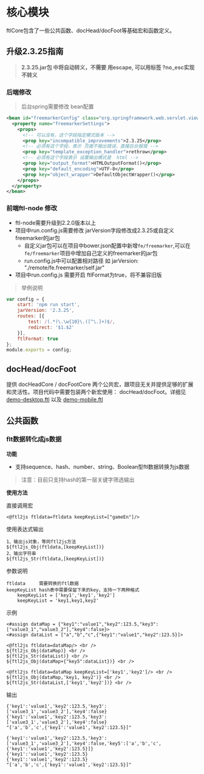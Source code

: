 # 核心模块 #

ftlCore包含了一些公共函数、docHead/docFoot等基础宏和函数定义。	
## 升级2.3.25指南
> **2.3.25.jar包 中将自动转义，不需要 用escape, 可以用标签 ?no_esc实现不转义**

### 后端修改
> 后台spring需要修改 bean配置

``` xml
<bean id="freemarkerConfig" class="org.springframework.web.servlet.view.freemarker.FreeMarkerConfigurer">
  <property name="freemarkerSettings">
    <props>
      <!-- 可以没有，这个字段指定模式版本 -->
      <prop key="incompatible_improvements">2.3.25</prop>
      <!-- 必须有这个字段，表示 页面不输出错误，直接后台报错 -->
      <prop key="template_exception_handler">rethrow</prop>
      <!-- 必须有这个字段表示 设置输出模式是  html -->
      <prop key="output_format">HTMLOutputFormat()</prop>
      <prop key="default_encoding">UTF-8</prop>
      <prop key="object_wrapper">DefaultObjectWrapper()</prop>
    </props>
  </property>
</bean>
```
### 前端ftl-node 修改
- ftl-node需要升级到2.2.0版本以上
- 项目中run.config.js需要修改 jarVersion字段修改成2.3.25或自定义freemarker的jar包
	- 自定义jar包可以在项目中bower.json配置中新增`fe/freemarker`,可以在`fe/freemarker`项目中增加自己定义的freemarker的jar包
	- run.config.js中可以配置相对路径 如  jarVersion: "./remote/fe.freemarker/self.jar"
- 项目中run.config.js 需要开启 ftlFormat为true，将不兼容旧版 

> 举例说明
``` javascript
var config = {
	start: 'npm run start',
	jarVersion: '2.3.25',
	routes: [{
		test: /(.*)\.\w{10}\.([^\.]+)$/,
		redirect: '$1.$2'
	}],
	ftlFormat: true
};
module.exports = config;
```

## docHead/docFoot ##
提供 docHeadCore / docFootCore 两个公共宏，跟项目无关并提供足够的扩展和灵活性。项目代码中需要包装两个新宏使用： docHead/docFoot。详细见 [demo-desktop.ftl](https://git.ms.netease.com/fe/core/blob/master/ftl/demo-desktop.ftl) 以及 [demo-mobile.ftl](https://git.ms.netease.com/fe/core/blob/master/ftl/demo-mobile.ftl)

## 公共函数 ##

### flt数据转化成js数据 ###
 
**功能**

-  支持sequence、hash、number、string、Boolean型ftl数据转换为js数据 
  
> 注意：目前只支持hash的第一层关键字筛选输出  

**使用方法**
 
直接调用宏

	<@ftl2js ftldata=ftldata keepKeyList=["gameEn"]/>

使用表达式输出

	1、输出js对象，等同ftl2js方法
	${ftl2js_Obj(ftldata,[keepKeyList])}
	2、输出字符串
	${ftl2js_Str(ftldata,[keepKeyList])}

参数说明

	ftldata		需要转换的ftl数据
	keepKeyList	hash表中需要保留下来的key，支持一下两种格式
		keepKeyList = ['key1','key1','key2']
		keepKeyList = 'key1,key1,key2'

示例

	<#assign dataMap = {"key1":"value1","key2":123.5,"key3":["value3_1","value3_2"],"key4":false}>
	<#assign dataList = ["a","b","c",{"key1":"value1","key2":123.5}]>

	<@ftl2js ftldata=dataMap/> <br />
	${ftl2js_Obj(dataMap)} <br />
	${ftl2js_Str(dataList)} <br />
	${ftl2js_Obj(dataMap+{"key5":dataList})} <br />

	<@ftl2js ftldata=dataMap keepKeyList=['key1','key2']/> <br />
	${ftl2js_Obj(dataMap,'key1, key2')} <br />
	${ftl2js_Str(dataList,['key1','key2'])} <br />
输出

	{'key1':'value1','key2':123.5,'key3':['value3_1','value3_2'],'key4':false}
	{'key1':'value1','key2':123.5,'key3':['value3_1','value3_2'],'key4':false}
	"['a','b','c',{'key1':'value1','key2':123.5}]"

	{'key1':'value1','key2':123.5,'key3':['value3_1','value3_2'],'key4':false,'key5':['a','b','c',{'key1':'value1','key2':123.5}]}
	{'key1':'value1','key2':123.5}
	{'key1':'value1','key2':123.5}
	"['a','b','c',{'key1':'value1','key2':123.5}]" 
